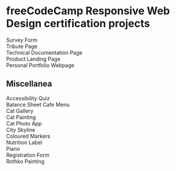 # freeCodeCamp Responsive Web Design certification projects

Survey Form  
Tribute Page  
Technical Documentation Page  
Product Landing Page  
Personal Portfolio Webpage

## Miscellanea

Accessibility Quiz  
Balance Sheet
Cafe Menu  
Cat Gallery  
Cat Painting  
Cat Photo App  
City Skyline  
Coloured Markers  
Nutrition Label  
Piano  
Registration Form  
Rothko Painting
